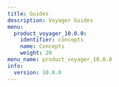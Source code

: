 ```yaml
---
title: Guides
description: Voyager Guides
menu:
  product_voyager_10.0.0:
    identifier: concepts
    name: Concepts
    weight: 20
menu_name: product_voyager_10.0.0
info:
  version: 10.0.0
---
```


